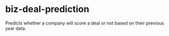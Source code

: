 # biz-deal-prediction
Predicts whether a company will score a deal or not based on their previous year data.

